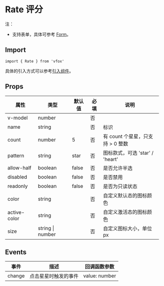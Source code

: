 # Rate 评分

注：

- 支持表单，具体可参考 [Form](./Form.md)。

## Import

```
import { Rate } from 'vfox'
```

具体的引入方式可以参考[引入组件](../guide/import.md)。

## Props

| 属性         | 类型             | 默认值 | 必填 | 说明                             |
| ------------ | ---------------- | ------ | ---- | -------------------------------- |
| v-model      | number           |        | 否   |
| name         | string           |        | 否   | 标识                             |
| count        | number           | 5      | 否   | 有 count 个星星，只支持 > 0 整数 |
| pattern      | string           | star   | 否   | 图标款式，可选 'star' / 'heart'  |
| allow-half   | boolean          | false  | 否   | 是否允许半选                     |
| disabled     | boolean          | false  | 否   | 是否禁用                         |
| readonly     | boolean          | false  | 否   | 是否为只读状态                   |
| color        | string           |        | 否   | 自定义默认态的图标颜色           |
| active-color | string           |        | 否   | 自定义激活态的图标颜色           |
| size         | string \| number |        | 否   | 自定义图标大小，单位 px          |

## Events

| 事件   | 描述                 | 回调函数参数  |
| ------ | -------------------- | ------------- |
| change | 点击星星时触发的事件 | value: number |
